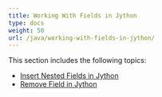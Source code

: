 ```yaml
---
title: Working With Fields in Jython
type: docs
weight: 50
url: /java/working-with-fields-in-jython/
---
```


This section includes the following topics:

- [Insert Nested Fields in Jython](https://docs.aspose.com/words/java/insert-nested-fields-in-jython/)
- [Remove Field in Jython](https://docs.aspose.com/words/java/remove-field-in-jython/)
